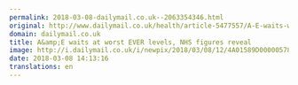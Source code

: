 ```yaml
---
permalink: 2018-03-08-dailymail.co.uk--2063354346.html
original: http://www.dailymail.co.uk/health/article-5477557/A-E-waits-worst-levels-NHS-figures-reveal.html?ITO=1490&ns_mchannel=rss&ns_campaign=1490
domain: dailymail.co.uk
title: A&amp;E waits at worst EVER levels, NHS figures reveal
image: http://i.dailymail.co.uk/i/newpix/2018/03/08/12/4A01589D00000578-0-image-a-15_1520513809378.jpg
date: 2018-03-08 14:13:16
translations: en
---
```


